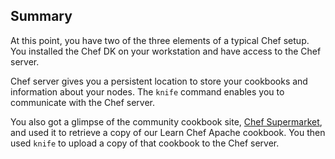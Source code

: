 ## Summary

At this point, you have two of the three elements of a typical Chef setup. You installed the Chef DK on your workstation and have access to the Chef server.

Chef server gives you a persistent location to store your cookbooks and information about your nodes. The `knife` command enables you to communicate with the Chef server.

You also got a glimpse of the community cookbook site, [Chef Supermarket](https://supermarket.chef.io), and used it to retrieve a copy of our Learn Chef Apache cookbook. You then used `knife` to upload a copy of that cookbook to the Chef server.
